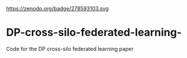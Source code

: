 https://zenodo.org/badge/278593103.svg

# DP-cross-silo-federated-learning-
Code for the DP cross-silo federated learning paper



